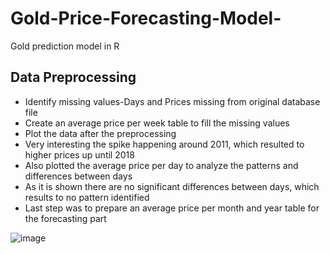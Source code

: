 # Gold-Price-Forecasting-Model-
Gold prediction model in R

## Data Preprocessing

- Identify missing values-Days and Prices missing from original database file
- Create an average price per week table to fill the missing values
- Plot the data after the preprocessing
- Very interesting the spike happening around 2011, which resulted to higher prices up until 2018
- Also plotted the average price per day to analyze the patterns and differences between days
- As it is shown there are no significant differences between days, which results to no pattern identified
- Last step was to prepare an average price per month and year table for the forecasting part

![image](https://user-images.githubusercontent.com/82097084/166111172-806adcda-8473-4f48-b0a2-952b89e00686.png)


